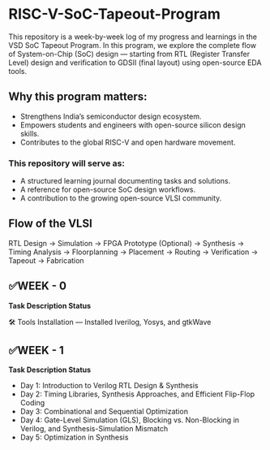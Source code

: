 # RISC-V-SoC-Tapeout-Program
This repository is a week-by-week log of my progress and learnings in the VSD SoC Tapeout Program.  In this program, we explore the complete flow of System-on-Chip (SoC) design — starting from RTL (Register Transfer Level) design and verification to GDSII (final layout) using open-source EDA tools.

## Why this program matters:

- Strengthens India’s semiconductor design ecosystem.
- Empowers students and engineers with open-source silicon design skills.
- Contributes to the global RISC-V and open hardware movement.

### This repository will serve as:

- A structured learning journal documenting tasks and solutions.
- A reference for open-source SoC design workflows.
- A contribution to the growing open-source VLSI community.

 ## Flow of the VLSI

 RTL Design → Simulation → FPGA Prototype (Optional) → Synthesis → Timing Analysis → Floorplanning → Placement → Routing → Verification → Tapeout → Fabrication

✅WEEK - 0 
--------------------------------
**Task	Description	Status**

🛠️ Tools Installation — Installed Iverilog, Yosys, and gtkWave

✅WEEK - 1
--------------------------------
**Task	Description	Status**
 - Day 1: Introduction to Verilog RTL Design & Synthesis
 - Day 2: Timing Libraries, Synthesis Approaches, and Efficient Flip-Flop Coding
 - Day 3: Combinational and Sequential Optimization
 - Day 4: Gate-Level Simulation (GLS), Blocking vs. Non-Blocking in Verilog, and Synthesis-Simulation Mismatch
 - Day 5: Optimization in Synthesis


